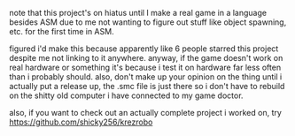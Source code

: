 note that this project's on hiatus until I make a real game in a language besides ASM due to me not
wanting to figure out stuff like object spawning, etc. for the first time in ASM.

figured i'd make this because apparently like 6 people starred this project despite me not linking
to it anywhere. anyway, if the game doesn't work on real hardware or something it's because i test
it on hardware far less often than i probably should. also, don't make up your opinion on the thing
until i actually put a release up, the .smc file is just there so i don't have to rebuild on the
shitty old computer i have connected to my game doctor.

also, if you want to check out an actually complete project i worked on, try 
https://github.com/shicky256/krezrobo